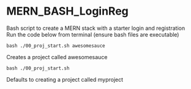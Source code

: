 # MERN_BASH_LoginReg

Bash script to create a MERN stack with a starter login and registration\
Run the code below from terminal (ensure bash files are executable)

```
bash ./00_proj_start.sh awesomesauce
```
Creates a project called awesomesauce
```
bash ./00_proj_start.sh
```
Defaults to creating a project called myproject
